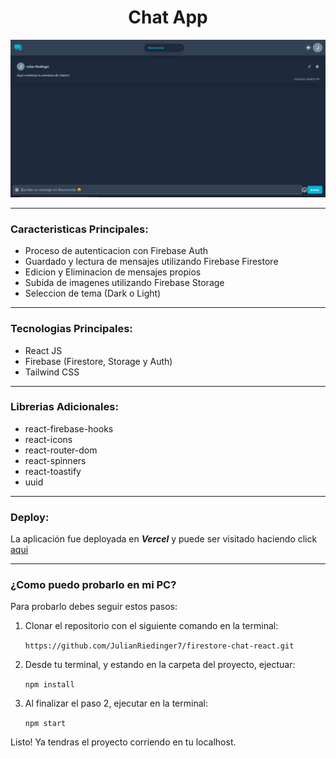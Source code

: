 <h1 align='center'>Chat App</h1>

![captura del proyecto](/public/captura.png)

---

### Caracteristicas Principales:

- Proceso de autenticacion con Firebase Auth
- Guardado y lectura de mensajes utilizando Firebase Firestore
- Edicion y Eliminacion de mensajes propios
- Subida de imagenes utilizando Firebase Storage
- Seleccion de tema (Dark o Light)

---

### Tecnologias Principales:

- React JS
- Firebase (Firestore, Storage y Auth)
- Tailwind CSS

---

### Librerias Adicionales:

- react-firebase-hooks
- react-icons
- react-router-dom
- react-spinners
- react-toastify
- uuid

---

### Deploy:

La aplicación fue deployada en **_Vercel_** y puede ser visitado haciendo click [aqui](https://firestore-chat-react.vercel.app/)

---

### ¿Como puedo probarlo en mi PC?

Para probarlo debes seguir estos pasos:

1. Clonar el repositorio con el siguiente comando en la terminal:

   `https://github.com/JulianRiedinger7/firestore-chat-react.git`

2. Desde tu terminal, y estando en la carpeta del proyecto, ejectuar:

   `npm install`

3. Al finalizar el paso 2, ejecutar en la terminal:

   `npm start`

Listo! Ya tendras el proyecto corriendo en tu localhost.

